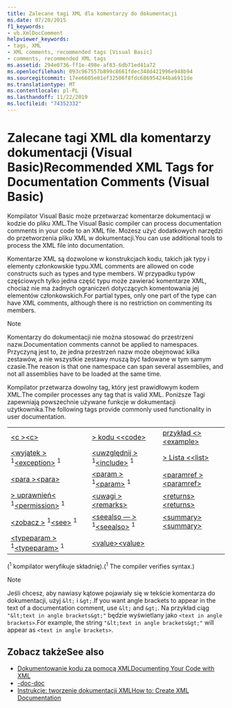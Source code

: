 ```yaml
---
title: Zalecane tagi XML dla komentarzy do dokumentacji
ms.date: 07/20/2015
f1_keywords:
- vb.XmlDocComment
helpviewer_keywords:
- tags, XML
- XML comments, recommended tags [Visual Basic]
- comments, recommended XML tags
ms.assetid: 294e0736-ff1e-498e-af83-6db71ed41a72
ms.openlocfilehash: 093c967557b899c8661fdec348d421996e948b94
ms.sourcegitcommit: 17ee6605e01ef32506f8fdc686954244ba6911de
ms.translationtype: MT
ms.contentlocale: pl-PL
ms.lasthandoff: 11/22/2019
ms.locfileid: "74352332"
---
```

# <a name="recommended-xml-tags-for-documentation-comments-visual-basic"></a><span data-ttu-id="3006c-102">Zalecane tagi XML dla komentarzy dokumentacji (Visual Basic)</span><span class="sxs-lookup"><span data-stu-id="3006c-102">Recommended XML Tags for Documentation Comments (Visual Basic)</span></span>
<span data-ttu-id="3006c-103">Kompilator Visual Basic może przetwarzać komentarze dokumentacji w kodzie do pliku XML.</span><span class="sxs-lookup"><span data-stu-id="3006c-103">The Visual Basic compiler can process documentation comments in your code to an XML file.</span></span> <span data-ttu-id="3006c-104">Możesz użyć dodatkowych narzędzi do przetworzenia pliku XML w dokumentacji.</span><span class="sxs-lookup"><span data-stu-id="3006c-104">You can use additional tools to process the XML file into documentation.</span></span>  
  
 <span data-ttu-id="3006c-105">Komentarze XML są dozwolone w konstrukcjach kodu, takich jak typy i elementy członkowskie typu.</span><span class="sxs-lookup"><span data-stu-id="3006c-105">XML comments are allowed on code constructs such as types and type members.</span></span> <span data-ttu-id="3006c-106">W przypadku typów częściowych tylko jedna część typu może zawierać komentarze XML, chociaż nie ma żadnych ograniczeń dotyczących komentowania jej elementów członkowskich.</span><span class="sxs-lookup"><span data-stu-id="3006c-106">For partial types, only one part of the type can have XML comments, although there is no restriction on commenting its members.</span></span>  
  
> [!NOTE]
> <span data-ttu-id="3006c-107">Komentarzy do dokumentacji nie można stosować do przestrzeni nazw.</span><span class="sxs-lookup"><span data-stu-id="3006c-107">Documentation comments cannot be applied to namespaces.</span></span> <span data-ttu-id="3006c-108">Przyczyną jest to, że jedna przestrzeń nazw może obejmować kilka zestawów, a nie wszystkie zestawy muszą być ładowane w tym samym czasie.</span><span class="sxs-lookup"><span data-stu-id="3006c-108">The reason is that one namespace can span several assemblies, and not all assemblies have to be loaded at the same time.</span></span>  
  
 <span data-ttu-id="3006c-109">Kompilator przetwarza dowolny tag, który jest prawidłowym kodem XML.</span><span class="sxs-lookup"><span data-stu-id="3006c-109">The compiler processes any tag that is valid XML.</span></span> <span data-ttu-id="3006c-110">Poniższe Tagi zapewniają powszechnie używane funkcje w dokumentacji użytkownika.</span><span class="sxs-lookup"><span data-stu-id="3006c-110">The following tags provide commonly used functionality in user documentation.</span></span>  
  
||||  
|---|---|---|  
|[<span data-ttu-id="3006c-111">\<c ></span><span class="sxs-lookup"><span data-stu-id="3006c-111">\<c></span></span>](../../../visual-basic/language-reference/xmldoc/c.md)|[<span data-ttu-id="3006c-112">> kodu \<</span><span class="sxs-lookup"><span data-stu-id="3006c-112">\<code></span></span>](../../../visual-basic/language-reference/xmldoc/code.md)|[<span data-ttu-id="3006c-113">przykład \<></span><span class="sxs-lookup"><span data-stu-id="3006c-113">\<example></span></span>](../../../visual-basic/language-reference/xmldoc/example.md)|  
|<span data-ttu-id="3006c-114">[\<wyjątek >](../../../visual-basic/language-reference/xmldoc/exception.md) <sup>1</sup></span><span class="sxs-lookup"><span data-stu-id="3006c-114">[\<exception>](../../../visual-basic/language-reference/xmldoc/exception.md) <sup>1</sup></span></span>|<span data-ttu-id="3006c-115">[\<uwzględnij >](../../../visual-basic/language-reference/xmldoc/include.md) <sup>1</sup></span><span class="sxs-lookup"><span data-stu-id="3006c-115">[\<include>](../../../visual-basic/language-reference/xmldoc/include.md) <sup>1</sup></span></span>|[<span data-ttu-id="3006c-116">> Lista \<</span><span class="sxs-lookup"><span data-stu-id="3006c-116">\<list></span></span>](../../../visual-basic/language-reference/xmldoc/list.md)|  
|[<span data-ttu-id="3006c-117">\<para ></span><span class="sxs-lookup"><span data-stu-id="3006c-117">\<para></span></span>](../../../visual-basic/language-reference/xmldoc/para.md)|<span data-ttu-id="3006c-118">[\<param >](../../../visual-basic/language-reference/xmldoc/param.md) <sup>1</sup></span><span class="sxs-lookup"><span data-stu-id="3006c-118">[\<param>](../../../visual-basic/language-reference/xmldoc/param.md) <sup>1</sup></span></span>|[<span data-ttu-id="3006c-119">\<paramref ></span><span class="sxs-lookup"><span data-stu-id="3006c-119">\<paramref></span></span>](../../../visual-basic/language-reference/xmldoc/paramref.md)|  
|<span data-ttu-id="3006c-120">[> uprawnień\<](../../../visual-basic/language-reference/xmldoc/permission.md) <sup>1</sup></span><span class="sxs-lookup"><span data-stu-id="3006c-120">[\<permission>](../../../visual-basic/language-reference/xmldoc/permission.md) <sup>1</sup></span></span>|[<span data-ttu-id="3006c-121">\<uwagi ></span><span class="sxs-lookup"><span data-stu-id="3006c-121">\<remarks></span></span>](../../../visual-basic/language-reference/xmldoc/remarks.md)|[<span data-ttu-id="3006c-122">\<returns></span><span class="sxs-lookup"><span data-stu-id="3006c-122">\<returns></span></span>](../../../visual-basic/language-reference/xmldoc/returns.md)|  
|<span data-ttu-id="3006c-123">[\<zobacz >](../../../visual-basic/language-reference/xmldoc/see.md) <sup>1</sup></span><span class="sxs-lookup"><span data-stu-id="3006c-123">[\<see>](../../../visual-basic/language-reference/xmldoc/see.md) <sup>1</sup></span></span>|<span data-ttu-id="3006c-124">[\<seealso — >](../../../visual-basic/language-reference/xmldoc/seealso.md) <sup>1</sup></span><span class="sxs-lookup"><span data-stu-id="3006c-124">[\<seealso>](../../../visual-basic/language-reference/xmldoc/seealso.md) <sup>1</sup></span></span>|[<span data-ttu-id="3006c-125">\<summary></span><span class="sxs-lookup"><span data-stu-id="3006c-125">\<summary></span></span>](../../../visual-basic/language-reference/xmldoc/summary.md)|  
|<span data-ttu-id="3006c-126">[\<typeparam >](../../../visual-basic/language-reference/xmldoc/typeparam.md) <sup>1</sup></span><span class="sxs-lookup"><span data-stu-id="3006c-126">[\<typeparam>](../../../visual-basic/language-reference/xmldoc/typeparam.md) <sup>1</sup></span></span>|[<span data-ttu-id="3006c-127">\<value></span><span class="sxs-lookup"><span data-stu-id="3006c-127">\<value></span></span>](../../../visual-basic/language-reference/xmldoc/value.md)||  
  
 <span data-ttu-id="3006c-128">(<sup>1</sup> kompilator weryfikuje składnię).</span><span class="sxs-lookup"><span data-stu-id="3006c-128">(<sup>1</sup> The compiler verifies syntax.)</span></span>  
  
> [!NOTE]
> <span data-ttu-id="3006c-129">Jeśli chcesz, aby nawiasy kątowe pojawiały się w tekście komentarza do dokumentacji, użyj `&lt;` i `&gt;`.</span><span class="sxs-lookup"><span data-stu-id="3006c-129">If you want angle brackets to appear in the text of a documentation comment, use `&lt;` and `&gt;`.</span></span> <span data-ttu-id="3006c-130">Na przykład ciąg `"&lt;text in angle brackets&gt;"` będzie wyświetlany jako `<text in angle brackets>`.</span><span class="sxs-lookup"><span data-stu-id="3006c-130">For example, the string `"&lt;text in angle brackets&gt;"` will appear as `<text in angle brackets>`.</span></span>  
  
## <a name="see-also"></a><span data-ttu-id="3006c-131">Zobacz także</span><span class="sxs-lookup"><span data-stu-id="3006c-131">See also</span></span>

- [<span data-ttu-id="3006c-132">Dokumentowanie kodu za pomocą XML</span><span class="sxs-lookup"><span data-stu-id="3006c-132">Documenting Your Code with XML</span></span>](../../../visual-basic/programming-guide/program-structure/documenting-your-code-with-xml.md)
- [<span data-ttu-id="3006c-133">-doc</span><span class="sxs-lookup"><span data-stu-id="3006c-133">-doc</span></span>](../../../visual-basic/reference/command-line-compiler/doc.md)
- [<span data-ttu-id="3006c-134">Instrukcje: tworzenie dokumentacji XML</span><span class="sxs-lookup"><span data-stu-id="3006c-134">How to: Create XML Documentation</span></span>](../../../visual-basic/programming-guide/program-structure/how-to-create-xml-documentation.md)
